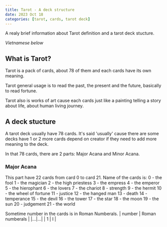 ```yaml
---
title: Tarot - A deck structure
date: 2023 Oct 18
categories: [tarot, cards, tarot deck]
---
```


A realy brief information about Tarot definition and a tarot deck stucture.

*Vietnamese below*

## What is Tarot?

<!-- [picture of tarot decks] -->

Tarot is a pack of cards, about 78 of them and each cards have its own meaning. <br>

Tarot general usage is to read the past, the present and the future, basically to read fortune. <br>

Tarot also is works of art cause each cards just like a painting telling a story about life, about human living journey. <br>

## A deck stucture

A tarot deck usually have 78 cards. 
It's said 'usually' cause there are some decks have 1 or 2 more cards depend on creator if they need to add more meaning to the deck. <br>

In that 78 cards, there are 2 parts: Major Acana and Minor Acana.<br>

### Major Acana

This part have 22 cards from card 0 to card 21. Name of the cards is:
0 - the fool
1 - the magician
2 - the high priestess
3 - the empress
4 - the emperor
5 - the hierophant
6 - the lovers
7 - the chariot
8 - strength
9 - the hermit
10 - the wheel of fortune
11 - justice
12 - the hanged man
13 - death
14 - temperance
15 - the devil
16 - the tower
17 - the star
18 - the moon
19 - the sun
20 - judgement 
21 - the world

Sometime number in the cards is in Roman Numberals.
| number | Roman numberals |
|...|...|
| 1 | I |